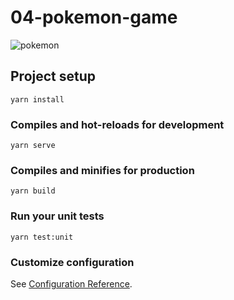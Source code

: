# 04-pokemon-game
<img src="https://i.ibb.co/wsyMtn5/pokemon.png" alt="pokemon" border="0">

## Project setup
```
yarn install
```

### Compiles and hot-reloads for development
```
yarn serve
```

### Compiles and minifies for production
```
yarn build
```

### Run your unit tests
```
yarn test:unit
```

### Customize configuration
See [Configuration Reference](https://cli.vuejs.org/config/).
